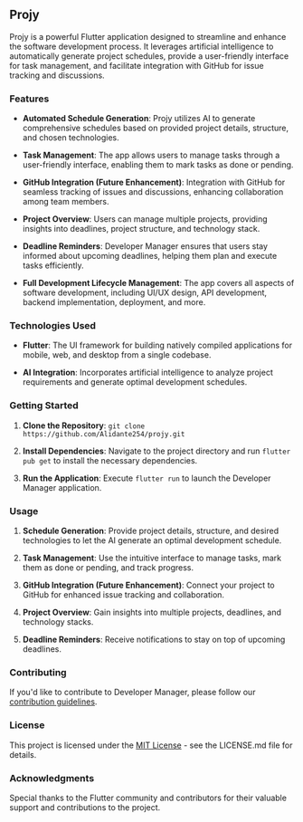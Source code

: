 ## Projy

Projy is a powerful Flutter application designed to streamline and enhance the software development process. It leverages artificial intelligence to automatically generate project schedules, provide a user-friendly interface for task management, and facilitate integration with GitHub for issue tracking and discussions.

### Features

- **Automated Schedule Generation**: Projy utilizes AI to generate comprehensive schedules based on provided project details, structure, and chosen technologies.

- **Task Management**: The app allows users to manage tasks through a user-friendly interface, enabling them to mark tasks as done or pending.

- **GitHub Integration (Future Enhancement)**: Integration with GitHub for seamless tracking of issues and discussions, enhancing collaboration among team members.

- **Project Overview**: Users can manage multiple projects, providing insights into deadlines, project structure, and technology stack.

- **Deadline Reminders**: Developer Manager ensures that users stay informed about upcoming deadlines, helping them plan and execute tasks efficiently.

- **Full Development Lifecycle Management**: The app covers all aspects of software development, including UI/UX design, API development, backend implementation, deployment, and more.

### Technologies Used

- **Flutter**: The UI framework for building natively compiled applications for mobile, web, and desktop from a single codebase.

- **AI Integration**: Incorporates artificial intelligence to analyze project requirements and generate optimal development schedules.

### Getting Started

1. **Clone the Repository**: `git clone https://github.com/Alidante254/projy.git`

2. **Install Dependencies**: Navigate to the project directory and run `flutter pub get` to install the necessary dependencies.

3. **Run the Application**: Execute `flutter run` to launch the Developer Manager application.

### Usage

1. **Schedule Generation**: Provide project details, structure, and desired technologies to let the AI generate an optimal development schedule.

2. **Task Management**: Use the intuitive interface to manage tasks, mark them as done or pending, and track progress.

3. **GitHub Integration (Future Enhancement)**: Connect your project to GitHub for enhanced issue tracking and collaboration.

4. **Project Overview**: Gain insights into multiple projects, deadlines, and technology stacks.

5. **Deadline Reminders**: Receive notifications to stay on top of upcoming deadlines.

### Contributing

If you'd like to contribute to Developer Manager, please follow our [contribution guidelines](CONTRIBUTING.md).

### License

This project is licensed under the [MIT License](LICENSE) - see the LICENSE.md file for details.

### Acknowledgments

Special thanks to the Flutter community and contributors for their valuable support and contributions to the project.
